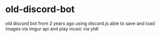 # old-discord-bot
old discord bot from 2 years ago using discord.js
able to save and load images via imgur api and play music via ytdl
